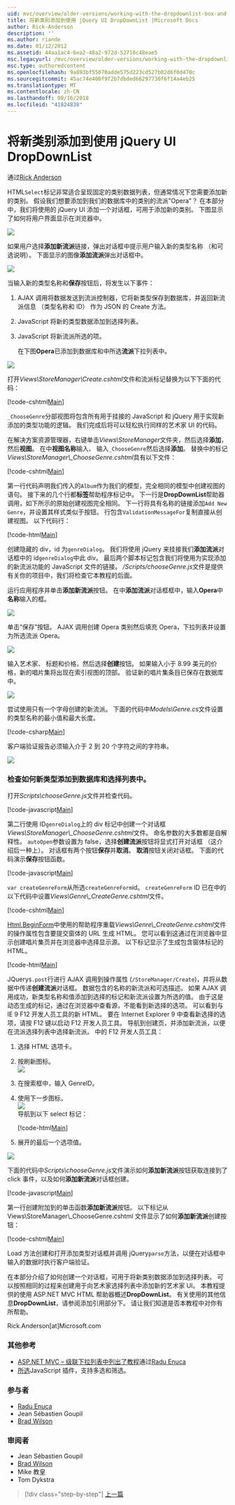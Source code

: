 ```yaml
---
uid: mvc/overview/older-versions/working-with-the-dropdownlist-box-and-jquery/adding-a-new-category-to-the-dropdownlist-using-jquery-ui
title: 将新类别添加到使用 jQuery UI DropDownList |Microsoft Docs
author: Rick-Anderson
description: ''
ms.author: riande
ms.date: 01/12/2012
ms.assetid: 44aa1ac4-6ea2-48a2-972d-52710c48eae5
msc.legacyurl: /mvc/overview/older-versions/working-with-the-dropdownlist-box-and-jquery/adding-a-new-category-to-the-dropdownlist-using-jquery-ui
msc.type: authoredcontent
ms.openlocfilehash: 9a893bf55070adde575d223cd527b02d6f0d470c
ms.sourcegitcommit: 45ac74e400f9f2b7dbded66297730f6f14a4eb25
ms.translationtype: MT
ms.contentlocale: zh-CN
ms.lasthandoff: 08/16/2018
ms.locfileid: "41824838"
---
```

<a name="adding-a-new-category-to-the-dropdownlist-using-jquery-ui"></a>将新类别添加到使用 jQuery UI DropDownList
====================
通过[Rick Anderson](https://github.com/Rick-Anderson)

HTML`Select`标记非常适合呈现固定的类别数据列表，但通常情况下您需要添加新的类别。 假设我们想要添加到我们的数据库中的类别的流派"Opera"？ 在本部分中，我们将使用的 jQuery UI 添加一个对话框，可用于添加新的类别。 下图显示了如何将用户界面显示在浏览器中。

![](adding-a-new-category-to-the-dropdownlist-using-jquery-ui/_static/image1.png)

如果用户选择**添加新流派**链接，弹出对话框中提示用户输入新的类型名称 （和可选说明）。 下面显示的图像**添加流派**弹出对话框中。

![](adding-a-new-category-to-the-dropdownlist-using-jquery-ui/_static/image2.png)

当输入新的类型名称和**保存**按钮后，将发生以下事件：

1. AJAX 调用将数据发送到流派控制器，它将新类型保存到数据库，并返回新流派信息 （类型名称和 ID） 作为 JSON 的 Create 方法。
2. JavaScript 将新的类型数据添加到选择列表。
3. JavaScript 将新流派所选的项。

   在下图**Opera**已添加到数据库和中所选**流派**下拉列表中。 

![](adding-a-new-category-to-the-dropdownlist-using-jquery-ui/_static/image3.png)

打开*Views\StoreManager\Create.cshtml*文件和流派标记替换为以下下面的代码：

[!code-cshtml[Main](adding-a-new-category-to-the-dropdownlist-using-jquery-ui/samples/sample1.cshtml)]

`_ChooseGenre`分部视图将包含所有用于挂接的 JavaScript 和 jQuery 用于实现新添加的类型功能的逻辑。 我们完成后将可以轻松执行同样的艺术家 UI 的代码。

在解决方案资源管理器，右键单击*Views\StoreManager*文件夹，然后选择**添加**，然后**视图**。 在中**视图名称**输入、 输入`_ChooseGenre`然后选择**添加**。 替换中的标记*Views\StoreManager\\_ChooseGenre.cshtml*具有以下文件：

[!code-cshtml[Main](adding-a-new-category-to-the-dropdownlist-using-jquery-ui/samples/sample2.cshtml)]

第一行代码声明我们传入的`Album`作为我们的模型，完全相同的模型中创建视图的语句。 接下来的几个行都**标签**帮助程序标记中。 下一行是**DropDownList**帮助器调用，如下所示的原始创建视图完全相同。 下一行将具有名称的链接添加`Add New Genre`，并设置其样式类似于按钮。 行包含`ValidationMessageFor`复制直接从创建视图。 以下代码行：

[!code-html[Main](adding-a-new-category-to-the-dropdownlist-using-jquery-ui/samples/sample3.html)]

创建隐藏的 div，id 为`genreDialog`。 我们将使用 jQuery 来挂接我们**添加流派**对话框中的 id`genreDialog`中此 div。 最后两个脚本标记包含我们将使用为实现添加的新流派功能的 JavaScript 文件的链接。 */Scripts/chooseGenre.js*文件是提供有关你的项目中，我们将检查它本教程的后面。

运行应用程序并单击**添加新流派**按钮。 在中**添加流派**对话框框中，输入**Opera**中**名称**输入的框。

![](adding-a-new-category-to-the-dropdownlist-using-jquery-ui/_static/image4.png)

单击“保存”按钮。 AJAX 调用创建 Opera 类别然后填充 Opera，下拉列表并设置为所选流派 Opera。

![](adding-a-new-category-to-the-dropdownlist-using-jquery-ui/_static/image5.png)

输入艺术家、 标题和价格，然后选择**创建**按钮。 如果输入小于 8.99 美元的价格，新的唱片集将出现在索引视图的顶部。 验证新的唱片集条目已保存在数据库中。

![](adding-a-new-category-to-the-dropdownlist-using-jquery-ui/_static/image6.png)

尝试使用只有一个字母创建的新流派。 下面的代码中*Models\Genre.cs*文件设置的类型名称的最小值和最大长度。

[!code-csharp[Main](adding-a-new-category-to-the-dropdownlist-using-jquery-ui/samples/sample4.cs)]

客户端验证报告必须输入介于 2 到 20 个字符之间的字符串。

![](adding-a-new-category-to-the-dropdownlist-using-jquery-ui/_static/image7.png)

### <a name="examining-how-a-new-genre-is-added-to-the-database-and-the-select-list"></a>检查如何新类型添加到数据库和选择列表中。

打开*Scripts\chooseGenre.js*文件并检查代码。

[!code-javascript[Main](adding-a-new-category-to-the-dropdownlist-using-jquery-ui/samples/sample5.js)]

第二行使用 ID`genreDialog`上的 div 标记中创建一个对话框*Views\StoreManager\\_ChooseGenre.cshtml*文件。 命名参数的大多数都是自解释性。 `autoOpen`参数设置为 false，选择**创建流派**按钮将显式打开对话框 （这介绍后一种上）。 对话框有两个按钮**保存**并**取消**。 **取消**按钮关闭对话框。 下面的代码演示**保存**按钮函数。

[!code-javascript[Main](adding-a-new-category-to-the-dropdownlist-using-jquery-ui/samples/sample6.js)]

`var createGenreForm`从所选`createGenreForm`id。 `createGenreForm` ID 已在中的以下代码中设置*Views\Genre\\_CreateGenre.cshtml*文件。

[!code-cshtml[Main](adding-a-new-category-to-the-dropdownlist-using-jquery-ui/samples/sample7.cshtml)]

[Html.BeginForm](https://msdn.microsoft.com/library/dd492714.aspx)中使用的帮助程序重载*Views\Genre\\_CreateGenre.cshtml*文件的操作属性包含要提交窗体的 URL 生成 HTML。 您可以看到这通过在浏览器中显示创建唱片集页并在浏览器中选择显示源。 以下标记显示了生成包含窗体标记的 HTML。

[!code-html[Main](adding-a-new-category-to-the-dropdownlist-using-jquery-ui/samples/sample8.html)]

JQuery`$.post`行进行 AJAX 调用到操作属性 (`/StoreManager/Create`)，并将从数据中传递**创建流派**对话框。 数据包含的名称的新流派和可选描述。 如果 AJAX 调用成功，新类型名称和值添加到选择的标记和新流派设置为所选的值。 由于这是动态生成的标记，通过在浏览器中查看源，不能看到新选择的选项。 可以看到与 IE 9 F12 开发人员工具的新 HTML。 要在 Internet Explorer 9 中查看新选择的选项，请按 F12 键以启动 F12 开发人员工具。 导航到创建页，并添加新流派，以便在流派选择列表中选择新流派。 中的 F12 开发人员工具：

1. 选择 HTML 选项卡。
2. 按刷新图标。  
    ![](adding-a-new-category-to-the-dropdownlist-using-jquery-ui/_static/image8.png)
3. 在搜索框中，输入 GenreID。
4. 使用下一步图标，   
    ![](adding-a-new-category-to-the-dropdownlist-using-jquery-ui/_static/image9.png)  
   导航到以下 select 标记：

    [!code-html[Main](adding-a-new-category-to-the-dropdownlist-using-jquery-ui/samples/sample9.html)]
5. 展开的最后一个选项值。

![](adding-a-new-category-to-the-dropdownlist-using-jquery-ui/_static/image10.png)

下面的代码中*Scripts\chooseGenre.js*文件演示如何**添加新流派**按钮获取连接到了 click 事件，以及如何**添加新流派**对话框创建。

[!code-javascript[Main](adding-a-new-category-to-the-dropdownlist-using-jquery-ui/samples/sample10.js)]

第一行创建附加到的单击函数**添加新流派**按钮。 以下标记从 Views\StoreManager\\_ChooseGenre.cshtml 文件显示了如何**添加新流派**创建按钮：

[!code-cshtml[Main](adding-a-new-category-to-the-dropdownlist-using-jquery-ui/samples/sample11.cshtml)]

Load 方法创建和打开添加类型对话框并调用 jQuery`parse`方法，以便在对话框中输入的数据时执行客户端验证。

在本部分介绍了如何创建一个对话框，可用于将新类别数据添加到选择列表。 可以按照相同的过程来创建用于向艺术家选择列表中添加新的艺术家 UI。 本教程提供的使用 ASP.NET MVC HTML 帮助器概述**DropDownList**。 有关使用的其他信息**DropDownList**，请参阅添加引用部分下。 请让我们知道是否本教程中对你有所帮助。

Rick.Anderson[at]Microsoft.com

### <a name="additional-references"></a>其他参考

- [ASP.NET MVC – 级联下拉列表中列出了教程](https://weblogs.asp.net/raduenuca/archive/2011/03/06/asp-net-mvc-cascading-dropdown-lists-tutorial-part-1-defining-the-problem-and-the-context.aspx)通过[Radu Enuca](https://weblogs.asp.net/raduenuca/default.aspx)
- [所选](http://harvesthq.github.com/chosen/)JavaScript 插件，支持多选和筛选。

### <a name="contributors"></a>参与者

- [Radu Enuca](https://weblogs.asp.net/raduenuca/default.aspx)
- Jean Sébastien Goupil
- [Brad Wilson](http://bradwilson.typepad.com/)

### <a name="reviewers"></a>审阅者

- Jean Sébastien Goupil
- [Brad Wilson](http://bradwilson.typepad.com/)
- Mike 教皇
- Tom Dykstra

> [!div class="step-by-step"]
> [上一篇](examining-how-aspnet-mvc-scaffolds-the-dropdownlist-helper.md)
